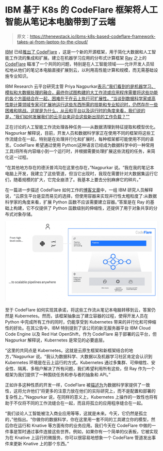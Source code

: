 # IBM 基于 K8s 的 CodeFlare 框架将人工智能从笔记本电脑带到了云端

> 原文：<https://thenewstack.io/ibms-k8s-based-codeflare-framework-takes-ai-from-laptop-to-the-cloud/>

[IBM](https://www.ibm.com/cloud?utm_content=inline-mention) 已经[推出了 CodeFlare](https://www.research.ibm.com/blog/codeflare-ml-experiments) ，这是一个新的开源框架，用于简化大数据和人工智能工作流的集成和扩展。建立在机器学习应用的分布式计算框架 [Ray](https://rise.cs.berkeley.edu/projects/ray/) 之上的 [CodeFlare](https://github.com/Codeflare) 瞄准了一个共同的问题，特别是在人工智能领域——允许开发人员轻松地从他们的笔记本电脑直接扩展到云，以利用高性能计算和规模，而无需基础设施专业知识。

IBM Research 云平台研究主管 Priya Nagpurkar[表示:“我们看到的是机器学习、模拟和大数据处理的融合，最终你试图构建的大工作流或应用程序需要将这些功能的各个方面结合在一起，困难在于在云上执行可扩展性。“当谈到数据科学家或高性能计算领域专家可扩展地运行这些东西所需的技能和专业知识时，仍然存在一些困难和挑战。这就是为什么，从云和平台以及运行时的角度来看，我们说的是，“我们如何发展我们的云平台来迎合这些新出现的工作负载？”"](https://www.linkedin.com/in/priya-nagpurkar)

正在讨论的人工智能工作流处理各种任务——从数据清理到特征提取和模型优化。Nagpurkar 解释说，目前，开发人员和数据科学家正在使用不同的框架将这些工作流缝合在一起，特别是在处理并行化和扩展时，每种框架都可能使用不同的语言。CodeFlare 希望通过使用 Python(这种语言已经成为数据科学中的一种常用工具)将所有内容缩小到一个运行时，并根据需要处理扩展这些流程的任务，来简化这一过程。

“在其他地方存在的德沃普鸿沟在这里也存在，”Nagpurkar 说。“我在我的笔记本电脑上开发，我建立了这些管道，但当它出现时，我现在需要针对大数据集运行它们，随着规模的扩大，它完全崩溃了。我基本上要去分别麻痹它的碎片。”

在一篇进一步描述 CodeFlare 如何工作的[博客文章](https://medium.com/codeflare/codeflare-pipelines-d5edf72306d6)中，一组 IBM 研究人员解释说，“云原生平台是显而易见的选择，但使用容器来实现并行性太粗粒度了:从数据科学家的角度来看，扩展 Python 函数不应该需要建立容器。”答案是在 Ray 的基础上构建，它不仅提供了 Python 函数级别的伸缩性，还提供了用于对象共享的分布式对象存储。

![](img/aed621f735a121638825653cc132e3d1.png)

至于 CodeFlare 如何实现其承诺，将这些工作流从笔记本电脑转移到云，答案仍然是 Kubernetes。然而，该框架抽象出了建立容器的过程，使得开发人员在 Python 中完成所有工作的同时，仍能享受到 Kubernetes 带来的并行化和可伸缩性的好处。在其公告中，IBM 特别提到了该公司的新无服务器平台 IBM Cloud Code Engine 以及 Red Hat OpenShift，作为 CodeFlare 易于部署的云平台，但 Nagpurkar 解释说，Kubernetes 是常见的必要底层。

“这里的共同点是 Kubernetes。这就是云原生框架和新框架结合的地方，”Nagpurkar 说。“我认为数据科学、大数据以及机器学习社区肯定会认识到 Kubernetes 环境是在云上运行的方式。Kubernetes 通过多集群、可伸缩性、安全性、隔离、多租户解决了所有问题，我们希望利用所有这些，但 Ray 作为一个框架为我们提供了一种围绕任务和参与者的抽象和 API。”

正如许多这种性质的开发一样，CodeFlare 被[描述为](https://www.research.ibm.com/blog/codeflare-ml-experiments)为数据科学家提供了一致性，这将允许他们“将更多的注意力放在他们的实际研究上，而不是配置和部署的复杂性上。”Nagpurkar 说，在同样的意义上，Kubernetes 上操作的一致性也将有助于不仅将不同的工作流缝合在一起，而且将孤立的应用程序缝合在一起。

“我们谈论人工智能被注入商业应用等等，这就是未来。今天，它仍然是孤立的，”他指出。“你做你的数据科学，你在这里用一套不同的工具建立你的模型，然后你在运行和 Knative 等方面有你的业务应用。我们今天在 CodeFlare 中做的一件事是暂时通过事件连接这些世界。例如，如果你有一个简单的仪表板，它被实现为在 Knative 上运行的微服务，你可以很容易地想象一个 CodeFlare 管道发出事件来更新 Knative 上的那个东西。”

<svg xmlns:xlink="http://www.w3.org/1999/xlink" viewBox="0 0 68 31" version="1.1"><title>Group</title> <desc>Created with Sketch.</desc></svg>